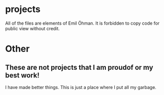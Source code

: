 # projects

All of the files are elements of Emil Öhman.
It is forbidden to copy code for public view without credit.

# Other
## These are not projects that I am proudof or my best work!
I have made better things. This is just a place where I put all my garbage.
